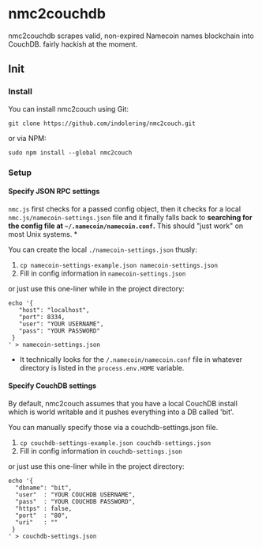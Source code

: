 nmc2couchdb
===========

nmc2couchdb scrapes valid, non-expired Namecoin names blockchain into CouchDB. fairly hackish at the moment.

## Init

### Install

You can install nmc2couch using Git:

`git clone https://github.com/indolering/nmc2couch.git`

or via NPM:

`sudo npm install --global nmc2couch`


### Setup

#### Specify JSON RPC settings
`nmc.js` first checks for a passed config object, then it checks for a local
`nmc.js/namecoin-settings.json` file and it finally falls back to __searching for the
config file at `~/.namecoin/namecoin.conf`.__ This should "just work" on most
Unix systems. *

You can create the local `./namecoin-settings.json` thusly:

1. `cp namecoin-settings-example.json namecoin-settings.json`
2. Fill in config information in `namecoin-settings.json`

or just use this one-liner while in the project directory:

````
echo '{
   "host": "localhost",
   "port": 8334,
   "user": "YOUR USERNAME",
   "pass": "YOUR PASSWORD"
 }
' > namecoin-settings.json
````

* It technically looks for the `/.namecoin/namecoin.conf` file in whatever
directory is listed in the `process.env.HOME` variable.

#### Specify CouchDB settings
By default, nmc2couch assumes that you have a local CouchDB install which is
world writable and it pushes everything into a DB called 'bit'.

You can manually specify those via a couchdb-settings.json file.

1. `cp couchdb-settings-example.json couchdb-settings.json`
2. Fill in config information in `couchdb-settings.json`

or just use this one-liner while in the project directory:

````
echo '{
  "dbname": "bit",
  "user"  : "YOUR COUCHDB USERNAME",
  "pass"  : "YOUR COUCHDB PASSWORD",
  "https" : false,
  "port"  : "80",
  "uri"   : ""
 }
' > couchdb-settings.json
````

